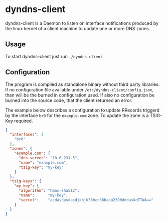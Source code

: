 # dyndns-client

dyndns-client is a Daemon to listen on interface notifications produced by the linux
kernel of a client machine to update one or more DNS zones.

## Usage

To start dyndns-client just run `./dyndns-client`.

## Configuration

The program is compiled as standalone binary without third party libraries. If
no configuration file available under `/etc/dyndns-client/config.json`, than
will be the burned in configuration used. If also no configuration be burned
into the source code, that the client returned an error.

The example below describes a configuration to update RRecords triggerd by the
interface `br0` for the `example.com` zone. To update the zone is a TSIG-Key
required.

```json
{
  "interfaces": [
    "br0"
  ],
  "zones": {
    "example.com": {
      "dns-server": "10.6.231.5",
      "name": "example.com",
      "tsig-key": "my-key"
    }
  },
  "tsig-keys": {
    "my-key": {
      "algorithm": "hmac-sha512",
      "name":      "my-key",
      "secret":    "asdasdasdasdjkhjk38hcn38haoü2390dndaskdTTWA=="
    }
  }
}
```
